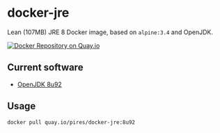 # docker-jre
Lean (107MB) JRE 8 Docker image, based on `alpine:3.4` and OpenJDK.

[![Docker Repository on Quay.io](https://quay.io/repository/pires/docker-jre/status "Docker Repository on Quay.io")](https://quay.io/repository/pires/docker-jre)

## Current software

* [OpenJDK 8u92](http://openjdk.java.net/projects/jdk8u/releases/8u92.html)

## Usage

```
docker pull quay.io/pires/docker-jre:8u92
```

